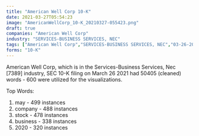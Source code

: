 ```yaml
---
title: "American Well Corp 10-K"
date: 2021-03-27T05:54:23
image: "AmericanWellCorp_10-K_20210327-055423.png"
draft: true
companies: "American Well Corp"
industry: "SERVICES-BUSINESS SERVICES, NEC"
tags: ["American Well Corp","SERVICES-BUSINESS SERVICES, NEC","03-26-2021","10-K"]
forms: "10-K"
---
```

American Well Corp, which is in the Services-Business Services, Nec [7389] industry, SEC 10-K filing on March 26 2021 had 50405 (cleaned) words - 600 were utilized for the visualizations.

Top Words:
1. may - 499 instances
2. company - 488 instances
3. stock - 478 instances
4. business - 338 instances
5. 2020 - 320 instances
